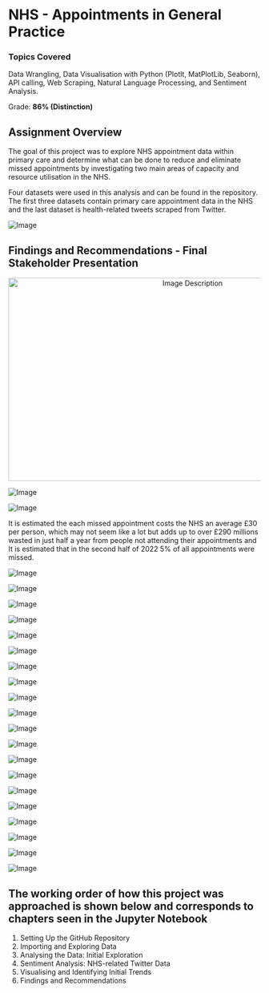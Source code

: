 <h1>NHS - Appointments in General Practice</h1>
  <h3> Topics Covered</h3>
  <p>
    Data Wrangling, Data Visualisation with Python (Plotlt, MatPlotLib, Seaborn), API calling, Web Scraping, Natural Language Processing, and Sentiment Analysis. 
 </p>

Grade: __86% (Distinction)__

<h2>Assignment Overview</h2> 
  <p>
The goal of this project was to explore NHS appointment data within primary care and determine what can be done to reduce and eliminate missed appointments by investigating two main areas of capacity and resource utilisation in the NHS.

Four datasets were used in this analysis and can be found in the repository. The first three datasets contain primary care appointment data in the NHS and the last dataset is health-related tweets scraped from Twitter.  

![Image](Figures/AA2_Datasets.png)
  </p>
  
<h2>Findings and Recommendations - Final Stakeholder Presentation</h2> 

<p align="center">
  <img src="Figures/Slide1.jpeg" alt="Image Description" width="720" height="405">
</p>



![Image](Figures/Slide1.jpeg)


![Image](Figures/Slide2.jpeg)

It is estimated the each missed appointment costs the NHS an average £30 per person, which may not seem like a lot but adds up to over £290 millions wasted in just half a year from people not attending their appointments and It is estimated that in the second half of 2022 5% of all appointments were missed. 


![Image](Figures/Slide3.jpeg)

![Image](Figures/Slide4.jpeg)

![Image](Figures/Slide6.jpeg)

![Image](Figures/Slide7.jpeg)

![Image](Figures/Slide8.jpeg)

![Image](Figures/Slide9.jpeg)


![Image](Figures/Slide10.jpeg)


![Image](Figures/Slide11.jpeg)


![Image](Figures/Slide12.jpeg)

![Image](Figures/Slide13.jpeg)

![Image](Figures/Slide14.jpeg)

![Image](Figures/Slide15.jpeg)

![Image](Figures/Slide16.jpeg)


![Image](Figures/Slide17.jpeg)

![Image](Figures/Slide18.jpeg)


![Image](Figures/Slide19.jpeg)


![Image](Figures/Slide20.jpeg)

![Image](Figures/Slide21.jpeg)

![Image](Figures/Slide22.jpeg)

![Image](Figures/Slide23.jpeg)



## The working order of how this project was approached is shown below and corresponds to chapters seen in the Jupyter Notebook
1. Setting Up the GitHub Repository
2. Importing and Exploring Data
3. Analysing the Data: Initial Exploration
4. Sentiment Analysis: NHS-related Twitter Data
5. Visualising and Identifying Initial Trends
6. Findings and Recommendations

